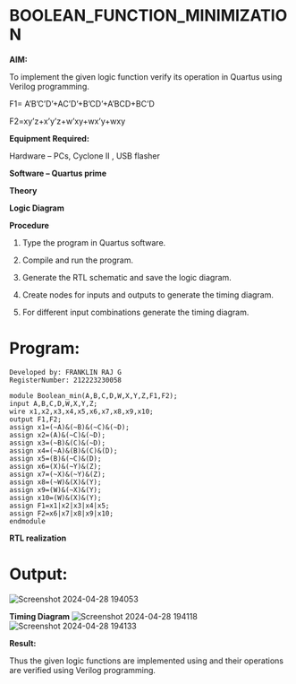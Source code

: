 # BOOLEAN_FUNCTION_MINIMIZATION

**AIM:**

To implement the given logic function verify its operation in Quartus using Verilog programming.

F1= A’B’C’D’+AC’D’+B’CD’+A’BCD+BC’D 

F2=xy’z+x’y’z+w’xy+wx’y+wxy

**Equipment Required:**

Hardware – PCs, Cyclone II , USB flasher

**Software – Quartus prime**

**Theory**

**Logic Diagram**

**Procedure**

1.	Type the program in Quartus software.

2.	Compile and run the program.

3.	Generate the RTL schematic and save the logic diagram.

4.	Create nodes for inputs and outputs to generate the timing diagram.

5.	For different input combinations generate the timing diagram.


# Program:
```
Developed by: FRANKLIN RAJ G
RegisterNumber: 212223230058

module Boolean_min(A,B,C,D,W,X,Y,Z,F1,F2);
input A,B,C,D,W,X,Y,Z;
wire x1,x2,x3,x4,x5,x6,x7,x8,x9,x10;
output F1,F2;
assign x1=(~A)&(~B)&(~C)&(~D);
assign x2=(A)&(~C)&(~D);
assign x3=(~B)&(C)&(~D);
assign x4=(~A)&(B)&(C)&(D);
assign x5=(B)&(~C)&(D);
assign x6=(X)&(~Y)&(Z);
assign x7=(~X)&(~Y)&(Z);
assign x8=(~W)&(X)&(Y);
assign x9=(W)&(~X)&(Y);
assign x10=(W)&(X)&(Y);
assign F1=x1|x2|x3|x4|x5;
assign F2=x6|x7|x8|x9|x10;
endmodule
```
**RTL realization**

# Output:
![Screenshot 2024-04-28 194053](https://github.com/franklinraj/BOOLEAN_FUNCTION_MINIMIZATION/assets/148993740/d1b8c7b7-a2bc-4dfd-872e-66846c85df5f)


**Timing Diagram**
![Screenshot 2024-04-28 194118](https://github.com/franklinraj/BOOLEAN_FUNCTION_MINIMIZATION/assets/148993740/c2d74115-b821-4376-a62f-8f18752553c7)
![Screenshot 2024-04-28 194133](https://github.com/franklinraj/BOOLEAN_FUNCTION_MINIMIZATION/assets/148993740/306d02d5-0370-46d7-ac1b-f6a8b4c4da25)

**Result:**

Thus the given logic functions are implemented using and their operations are verified using Verilog programming.

